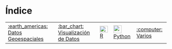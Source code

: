 # Índice

<table>
	<tr>
		<td>
			<a href="https://github.com/sporella/indice/blob/main/espacial.md">:earth_americas: Datos Geoespaciales</a>
		</td>
		<td>
			<a href="https://github.com/sporella/indice/blob/main/visualizacion.md">:bar_chart: Visualización de Datos</a>
		</td>
    <td>
			<a href="https://github.com/sporella/indice/blob/main/r.md"><img src="https://www.r-project.org/Rlogo.png" width="25" height="21"> R</a>
		</td>
    <td>
			<a href="https://github.com/sporella/indice/blob/main/python.md"><img src="https://cdn3.emoji.gg/emojis/1887_python.png" width="25" height="25"> Python</a>
		</td>
		<td>
			<a href="https://github.com/sporella/indice/blob/main/varios.md">:computer: Varios</a>
		</td>
	</tr>
</table>

